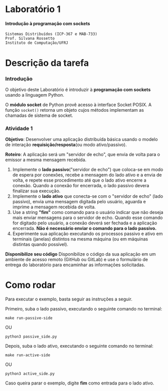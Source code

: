 # Laboratório 1

#### Introdução à programação com sockets 

```
Sistemas Distribuídos (ICP-367 e MAB-733)
Prof. Silvana Rossetto
Instituto de Computação/UFRJ 
```
# Descrição da tarefa
### Introdução

O objetivo deste Laboratório é introduzir à **programação com sockets** usando a linguagem Python.

O **módulo socket** de Python provê acesso à interface Socket POSIX. A função `socket()` retorna um objeto cujos métodos implementam as chamadas de sistema de socket.

### Atividade 1

**Objetivo**: Desenvolver uma aplicação distribuída básica usando o modelo de interação **requisição/resposta**(ou modo ativo/passivo).

**Roteiro**: A aplicação será um "servidor de echo", que envia de volta para o emissor a mesma mensagem recebida.

1. Implemente o **lado passivo**("servidor de echo") que coloca-se em modo de espera por conexões, recebe a mensagem do lado ativo e a envia de volta, e repete esse procedimento até que o lado ativo encerre a conexão. Quando a conexão for encerrada, o lado passivo devera finalizar sua execução.
2. Implemente o **lado ativo** que conecta-se com o "servidor de echo" (lado passivo), envia uma mensagem digitada pelo usuário, aguarda e imprime a mensagem recebida de volta.
3. Use a string **"fim"** como comando para o usuário indicar que não deseja mais enviar mensagens para o servidor de echo. Quando esse comando for digitado pelo usuário, a conexão deverá ser fechada e a aplicação encerrada. **Não é necessário enviar o comando para o lado passivo.**
4. Experimente sua aplicação executando os processos passivo e ativo em terminais (janelas) distintos na mesma máquina (ou em máquinas distintas quando possível).

**Disponibilize seu código**  Disponibilize o código da sua aplicação em um ambiente de acesso remoto (GitHub ou GitLab) e use o formulário de entrega do laboratório para encaminhar as informações solicitadas.

# Como rodar

Para executar o exemplo, basta seguir as instruções a seguir.

Primeiro, suba o lado passivo, executando o seguinte comando no terminal:
```
make run-passive-side
```  
OU  
```
python3 passive_side.py
```

Depois, suba o lado ativo, executando o seguinte comando no terminal:
```
make run-active-side
```  
OU  
```
python3 active_side.py
```

Caso queira parar o exemplo, digite **fim** como entrada para o lado ativo.
